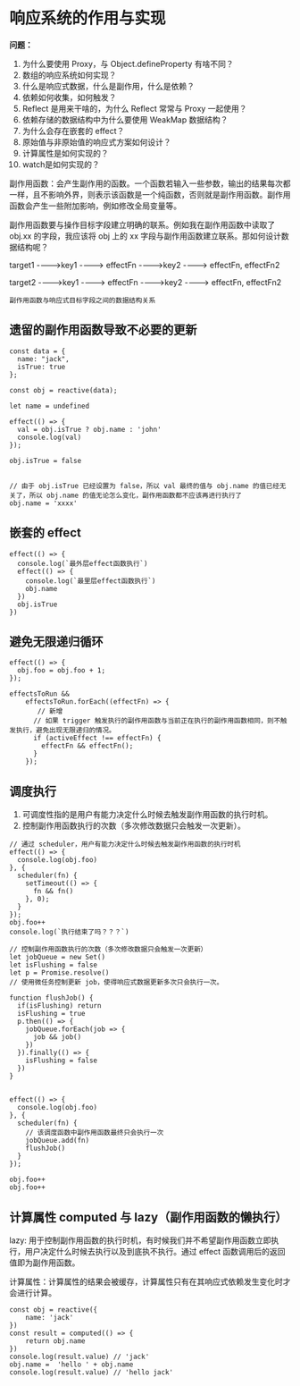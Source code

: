 # 响应系统的作用与实现

**问题：**

1. 为什么要使用 Proxy，与 Object.defineProperty 有啥不同？
2. 数组的响应系统如何实现？
3. 什么是响应式数据，什么是副作用，什么是依赖？
4. 依赖如何收集，如何触发？
5. Reflect 是用来干啥的，为什么 Reflect 常常与 Proxy 一起使用？
6. 依赖存储的数据结构中为什么要使用 WeakMap 数据结构？
7. 为什么会存在嵌套的 effect？
8. 原始值与非原始值的响应式方案如何设计？
7. 计算属性是如何实现的？
8. watch是如何实现的？


副作用函数：会产生副作用的函数。一个函数若输入一些参数，输出的结果每次都一样，且不影响外界，则表示该函数是一个纯函数，否则就是副作用函数。副作用函数会产生一些附加影响，例如修改全局变量等。

副作用函数要与操作目标字段建立明确的联系。例如我在副作用函数中读取了obj.xx 的字段，我应该将 obj 上的 xx 字段与副作用函数建立联系。那如何设计数据结构呢？


target1 
    ---->key1
           ----> effectFn
    ---->key2
           ----> effectFn, effectFn2

target2 
    ---->key1
           ----> effectFn
    ---->key2
           ----> effectFn, effectFn2

    副作用函数与响应式目标字段之间的数据结构关系



## 遗留的副作用函数导致不必要的更新

```JS
const data = {
  name: "jack",
  isTrue: true
};

const obj = reactive(data);

let name = undefined

effect(() => {
  val = obj.isTrue ? obj.name : 'john'
  console.log(val)
});

obj.isTrue = false


// 由于 obj.isTrue 已经设置为 false，所以 val 最终的值与 obj.name 的值已经无关了，所以 obj.name 的值无论怎么变化，副作用函数都不应该再进行执行了
obj.name = 'xxxx'

```


## 嵌套的 effect

```JS
effect(() => {
  console.log(`最外层effect函数执行`)
  effect(() => {
    console.log(`最里层effect函数执行`)
    obj.name
  })
  obj.isTrue
})
```


## 避免无限递归循环

```JS
effect(() => {
  obj.foo = obj.foo + 1;
});

effectsToRun &&
    effectsToRun.forEach((effectFn) => {
       // 新增
      // 如果 trigger 触发执行的副作用函数与当前正在执行的副作用函数相同，则不触发执行，避免出现无限递归的情况。
      if (activeEffect !== effectFn) {
        effectFn && effectFn();
      }
    });
```



## 调度执行


1. 可调度性指的是用户有能力决定什么时候去触发副作用函数的执行时机。
2. 控制副作用函数执行的次数（多次修改数据只会触发一次更新）。


```JS
// 通过 scheduler，用户有能力决定什么时候去触发副作用函数的执行时机
effect(() => {
  console.log(obj.foo)
}, {
  scheduler(fn) {
    setTimeout(() => {
      fn && fn()
    }, 0);
  }
});
obj.foo++
console.log(`执行结束了吗？？？`)
```



```JS
// 控制副作用函数执行的次数（多次修改数据只会触发一次更新）
let jobQueue = new Set()
let isFlushing = false
let p = Promise.resolve()
// 使用微任务控制更新 job，使得响应式数据更新多次只会执行一次。

function flushJob() {
  if(isFlushing) return
  isFlushing = true
  p.then(() => {
    jobQueue.forEach(job => {
      job && job()
    })
  }).finally(() => {
    isFlushing = false
  })
}


effect(() => {
  console.log(obj.foo)
}, {
  scheduler(fn) {
    // 该调度函数中副作用函数最终只会执行一次   
    jobQueue.add(fn)
    flushJob()
  }
});

obj.foo++
obj.foo++
```


## 计算属性 computed 与 lazy（副作用函数的懒执行）


lazy: 用于控制副作用函数的执行时机，有时候我们并不希望副作用函数立即执行，用户决定什么时候去执行以及到底执不执行。通过 effect 函数调用后的返回值即为副作用函数。


计算属性：计算属性的结果会被缓存，计算属性只有在其响应式依赖发生变化时才会进行计算。


```JS
const obj = reactive({
    name: 'jack'
})
const result = computed(() => {
    return obj.name
})
console.log(result.value) // 'jack'
obj.name =  'hello ' + obj.name
console.log(result.value) // 'hello jack'
```








